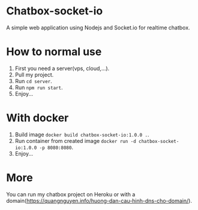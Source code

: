 # Chatbox-socket-io
A simple web application using Nodejs and Socket.io for realtime chatbox.

# How to normal use
1. First you need a server(vps, cloud,...).
2. Pull my project.
3. Run ```cd server```.
4. Run ```npm run start```.
5. Enjoy...

# With docker
1. Build image ```docker build chatbox-socket-io:1.0.0 .```.
2. Run container from created image ```docker run -d chatbox-socket-io:1.0.0 -p 8080:8080```.
3. Enjoy...

# More
You can run my chatbox project on Heroku or with a domain(https://quangnguyen.info/huong-dan-cau-hinh-dns-cho-domain/).
